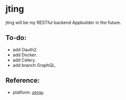 # jting
jting will be my RESTful backend Appbuilder in the future.


## To-do:
 - add Oauth2.
 - add Docker.
 - add Celery.
 - add branch GraphQL.

 
## Reference:
 - platform: [zerqu](https://github.com/lepture/zerqu)
